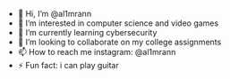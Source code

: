 - 👋 Hi, I’m @al1mrann
- 👀 I’m interested in computer science and video games
- 🌱 I’m currently learning cybersecurity
- 💞️ I’m looking to collaborate on my college assignments
- 📫 How to reach me instagram: @al1mrann
- ⚡ Fun fact: i can play guitar

<!---
al1mrann/al1mrann is a ✨ special ✨ repository because its `README.md` (this file) appears on your GitHub profile.
You can click the Preview link to take a look at your changes.
--->

